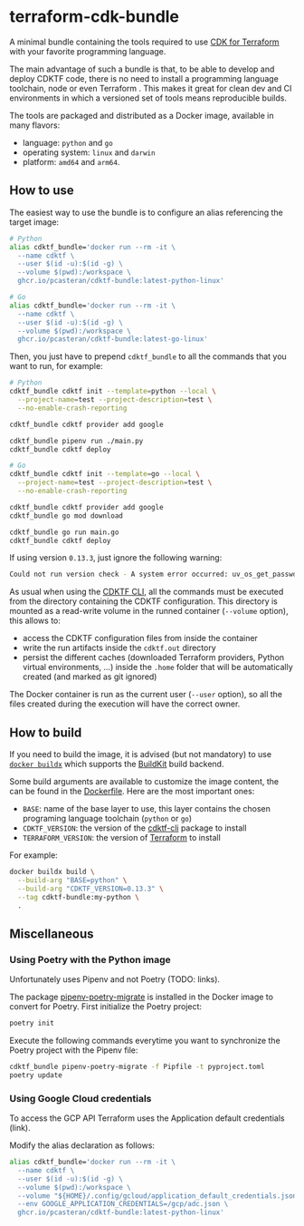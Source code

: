 # terraform-cdk-bundle

A minimal bundle containing the tools required to use [CDK for Terraform](https://github.com/hashicorp/terraform-cdk)
with your favorite programming language.

The main advantage of such a bundle is that, to be able to develop and deploy CDKTF code, there is no need to install a
programming language toolchain, node or even Terraform . This makes it great for clean dev and CI environments in which
a versioned set of tools means reproducible builds.

The tools are packaged and distributed as a Docker image, available in many flavors:

- language: `python` and `go`
- operating system: `linux` and `darwin`
- platform: `amd64` and `arm64`.

## How to use

The easiest way to use the bundle is to configure an alias referencing the target image:

```bash
# Python
alias cdktf_bundle='docker run --rm -it \
  --name cdktf \
  --user $(id -u):$(id -g) \
  --volume $(pwd):/workspace \
  ghcr.io/pcasteran/cdktf-bundle:latest-python-linux'

# Go
alias cdktf_bundle='docker run --rm -it \
  --name cdktf \
  --user $(id -u):$(id -g) \
  --volume $(pwd):/workspace \
  ghcr.io/pcasteran/cdktf-bundle:latest-go-linux'
```

Then, you just have to prepend `cdktf_bundle` to all the commands that you want to run, for example:

```bash
# Python
cdktf_bundle cdktf init --template=python --local \
  --project-name=test --project-description=test \
  --no-enable-crash-reporting

cdktf_bundle cdktf provider add google

cdktf_bundle pipenv run ./main.py
cdktf_bundle cdktf deploy

# Go
cdktf_bundle cdktf init --template=go --local \
  --project-name=test --project-description=test \
  --no-enable-crash-reporting

cdktf_bundle cdktf provider add google
cdktf_bundle go mod download

cdktf_bundle go run main.go
cdktf_bundle cdktf deploy
```

If using version `0.13.3`, just ignore the following warning:

```bash
Could not run version check - A system error occurred: uv_os_get_passwd returned ENOENT (no such file or directory)
```

As usual when using the [CDKTF CLI](https://developer.hashicorp.com/terraform/cdktf/cli-reference/commands), all the
commands must be executed from the directory containing the CDKTF configuration. This directory is mounted as a
read-write volume in the runned container (`--volume` option), this allows to:

- access the CDKTF configuration files from inside the container
- write the run artifacts inside the `cdktf.out` directory
- persist the different caches (downloaded Terraform providers, Python virtual environments, ...) inside the `.home`
  folder that will be automatically created (and marked as git ignored)

The Docker container is run as the current user (`--user` option), so all the files created during the execution will
have the correct owner.

## How to build

If you need to build the image, it is advised (but not mandatory) to
use [`docker buildx`](https://docs.docker.com/engine/reference/commandline/buildx_build/) which supports
the [BuildKit](https://docs.docker.com/build/buildkit/) build backend.

Some build arguments are available to customize the image content, the can be found in the [Dockerfile](Dockerfile).
Here are the most important ones:

- `BASE`: name of the base layer to use, this layer contains the chosen programing language toolchain (`python` or `go`)
- `CDKTF_VERSION`: the version of the [cdktf-cli](https://www.npmjs.com/package/cdktf-cli) package to install
- `TERRAFORM_VERSION`: the version of [Terraform](https://developer.hashicorp.com/terraform/downloads) to install

For example:

```bash
docker buildx build \
  --build-arg "BASE=python" \
  --build-arg "CDKTF_VERSION=0.13.3" \
  --tag cdktf-bundle:my-python \
  .
```

## Miscellaneous

### Using Poetry with the Python image

Unfortunately uses Pipenv and not Poetry (TODO: links).

The package [pipenv-poetry-migrate](https://github.com/yhino/pipenv-poetry-migrate) is installed in the Docker image to
convert for Poetry.
First initialize the Poetry project:

```bash
poetry init
```

Execute the following commands everytime you want to synchronize the Poetry project with the Pipenv file:

```bash
cdktf_bundle pipenv-poetry-migrate -f Pipfile -t pyproject.toml
poetry update
```

### Using Google Cloud credentials

To access the GCP API Terraform uses the Application default credentials (link).

Modify the alias declaration as follows:

```bash
alias cdktf_bundle='docker run --rm -it \
  --name cdktf \
  --user $(id -u):$(id -g) \
  --volume $(pwd):/workspace \
  --volume "${HOME}/.config/gcloud/application_default_credentials.json":/gcp/adc.json:ro \
  --env GOOGLE_APPLICATION_CREDENTIALS=/gcp/adc.json \
  ghcr.io/pcasteran/cdktf-bundle:latest-python-linux'
```
